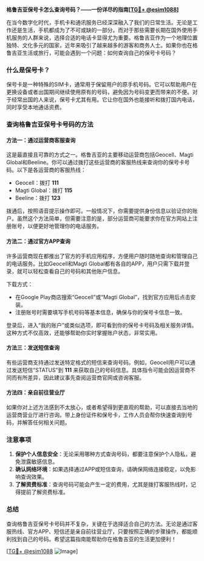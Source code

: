 **格鲁吉亚保号卡怎么查询号码？——一份详尽的指南[[TG💪+ @esim1088](https://t.me/s/esim1088)]**

在当今数字化时代，手机卡和通讯服务已经深深融入了我们的日常生活。无论是工作还是生活，手机都成为了不可或缺的一部分。而对于那些需要长期在国外使用手机服务的人群来说，选择合适的电话卡显得尤为重要。格鲁吉亚作为一个地理位置独特、文化多元的国家，近年来吸引了越来越多的游客和商务人士。如果你也在格鲁吉亚生活或旅行，可能会遇到一个问题：如何查询自己的保号卡号码？

### 什么是保号卡？

保号卡是一种特殊的SIM卡，通常用于保留用户的原手机号码。它可以帮助用户在更换设备或者出国期间继续使用原有的号码，避免因为号码变更而带来的不便。对于经常出国的人来说，保号卡尤其有用。它让你在国外也能接听和拨打国内电话，同时享受本地通话资费。

### 查询格鲁吉亚保号卡号码的方法

#### 方法一：通过运营商客服查询

这是最直接且可靠的方式之一。格鲁吉亚的主要移动运营商包括Geocell、Magti Global和Beeline。你可以通过拨打这些运营商的客服热线来查询你的保号卡号码。以下是各运营商的客服热线：

- Geocell：拨打 **111**
- Magti Global：拨打 **115**
- Beeline：拨打 **123**

拨通后，按照语音提示操作即可。一般情况下，你需要提供身份信息以验证你的账户。虽然这个方法简单，但需要注意的是，部分运营商可能要求你在官方网站上注册账号，以便更好地管理你的电话服务。

#### 方法二：通过官方APP查询

许多运营商现在都推出了官方的手机应用程序，方便用户随时随地查询和管理自己的电话服务。比如Geocell和Magti Global都有各自的APP，用户只需下载并登录，就可以轻松查看自己的号码和其他账户信息。

下载方式：
- 在Google Play商店搜索“Geocell”或“Magti Global”，找到官方应用后点击安装。
- 注册账号时需要填写手机号码等基本信息，确保与你的保号卡信息一致。

登录后，进入“我的账户”或类似选项，即可看到你的保号卡号码及相关服务详情。这种方式不仅高效，还能够帮助你实时掌握账户状态，非常实用。

#### 方法三：发送短信查询

有些运营商支持通过发送特定格式的短信来查询号码。例如，Geocell用户可以通过发送短信“STATUS”到 **111** 来获取自己的号码信息。具体指令可能会因运营商不同而有所差异，因此建议事先查阅运营商官网或咨询客服。

#### 方法四：亲自前往营业厅

如果你对上述方法感到不太放心，或者希望得到更直观的帮助，可以直接去当地的运营商营业厅进行咨询。带上身份证件和保号卡，工作人员会帮你快速查询到号码，并解答任何相关问题。

### 注意事项

1. **保护个人信息安全**：无论采用哪种方式查询号码，都要注意保护个人隐私，避免泄露敏感信息。
2. **确认网络环境**：如果选择通过APP或短信查询，请确保网络连接稳定，以免影响查询效果。
3. **了解资费标准**：查询号码可能会产生一定的费用，尤其是拨打客服热线时，记得提前了解资费标准。

### 总结

查询格鲁吉亚保号卡号码并不复杂，关键在于选择适合自己的方法。无论是通过客服热线、官方APP、短信还是亲自前往营业厅，只要按照正确的步骤操作，都能顺利找到自己的号码。希望这篇指南能帮助你在格鲁吉亚的生活更加便利！

[[TG💪+ @esim1088](https://t.me/s/esim1088) ![Image](https://i.postimg.cc/4NQfJmqS/Snipaste-2025-05-13-00-14-12.png)]
